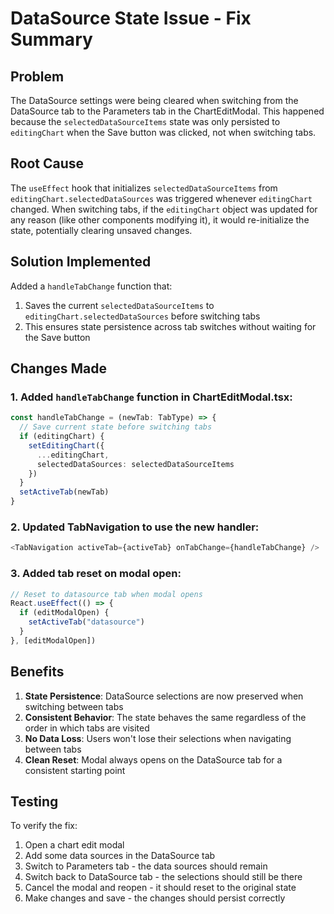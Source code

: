 # DataSource State Issue - Fix Summary

## Problem
The DataSource settings were being cleared when switching from the DataSource tab to the Parameters tab in the ChartEditModal. This happened because the `selectedDataSourceItems` state was only persisted to `editingChart` when the Save button was clicked, not when switching tabs.

## Root Cause
The `useEffect` hook that initializes `selectedDataSourceItems` from `editingChart.selectedDataSources` was triggered whenever `editingChart` changed. When switching tabs, if the `editingChart` object was updated for any reason (like other components modifying it), it would re-initialize the state, potentially clearing unsaved changes.

## Solution Implemented
Added a `handleTabChange` function that:
1. Saves the current `selectedDataSourceItems` to `editingChart.selectedDataSources` before switching tabs
2. This ensures state persistence across tab switches without waiting for the Save button

## Changes Made

### 1. Added `handleTabChange` function in ChartEditModal.tsx:
```typescript
const handleTabChange = (newTab: TabType) => {
  // Save current state before switching tabs
  if (editingChart) {
    setEditingChart({
      ...editingChart,
      selectedDataSources: selectedDataSourceItems
    })
  }
  setActiveTab(newTab)
}
```

### 2. Updated TabNavigation to use the new handler:
```typescript
<TabNavigation activeTab={activeTab} onTabChange={handleTabChange} />
```

### 3. Added tab reset on modal open:
```typescript
// Reset to datasource tab when modal opens
React.useEffect(() => {
  if (editModalOpen) {
    setActiveTab("datasource")
  }
}, [editModalOpen])
```

## Benefits
1. **State Persistence**: DataSource selections are now preserved when switching between tabs
2. **Consistent Behavior**: The state behaves the same regardless of the order in which tabs are visited
3. **No Data Loss**: Users won't lose their selections when navigating between tabs
4. **Clean Reset**: Modal always opens on the DataSource tab for a consistent starting point

## Testing
To verify the fix:
1. Open a chart edit modal
2. Add some data sources in the DataSource tab
3. Switch to Parameters tab - the data sources should remain
4. Switch back to DataSource tab - the selections should still be there
5. Cancel the modal and reopen - it should reset to the original state
6. Make changes and save - the changes should persist correctly